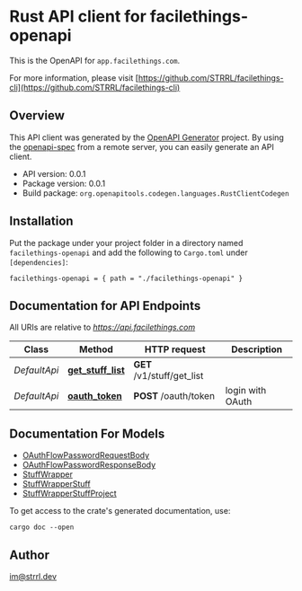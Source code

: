 # Rust API client for facilethings-openapi

This is the OpenAPI for `app.facilethings.com`.

For more information, please visit [https://github.com/STRRL/facilethings-cli](https://github.com/STRRL/facilethings-cli)

## Overview

This API client was generated by the [OpenAPI Generator](https://openapi-generator.tech) project.  By using the [openapi-spec](https://openapis.org) from a remote server, you can easily generate an API client.

- API version: 0.0.1
- Package version: 0.0.1
- Build package: `org.openapitools.codegen.languages.RustClientCodegen`

## Installation

Put the package under your project folder in a directory named `facilethings-openapi` and add the following to `Cargo.toml` under `[dependencies]`:

```
facilethings-openapi = { path = "./facilethings-openapi" }
```

## Documentation for API Endpoints

All URIs are relative to *https://api.facilethings.com*

Class | Method | HTTP request | Description
------------ | ------------- | ------------- | -------------
*DefaultApi* | [**get_stuff_list**](docs/DefaultApi.md#get_stuff_list) | **GET** /v1/stuff/get_list | 
*DefaultApi* | [**oauth_token**](docs/DefaultApi.md#oauth_token) | **POST** /oauth/token | login with OAuth


## Documentation For Models

 - [OAuthFlowPasswordRequestBody](docs/OAuthFlowPasswordRequestBody.md)
 - [OAuthFlowPasswordResponseBody](docs/OAuthFlowPasswordResponseBody.md)
 - [StuffWrapper](docs/StuffWrapper.md)
 - [StuffWrapperStuff](docs/StuffWrapperStuff.md)
 - [StuffWrapperStuffProject](docs/StuffWrapperStuffProject.md)


To get access to the crate's generated documentation, use:

```
cargo doc --open
```

## Author

im@strrl.dev

